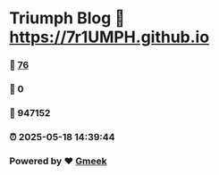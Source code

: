 # Triumph Blog :link: https://7r1UMPH.github.io 
### :page_facing_up: [76](https://7r1UMPH.github.io/tag.html) 
### :speech_balloon: 0 
### :hibiscus: 947152 
### :alarm_clock: 2025-05-18 14:39:44 
### Powered by :heart: [Gmeek](https://github.com/Meekdai/Gmeek)
